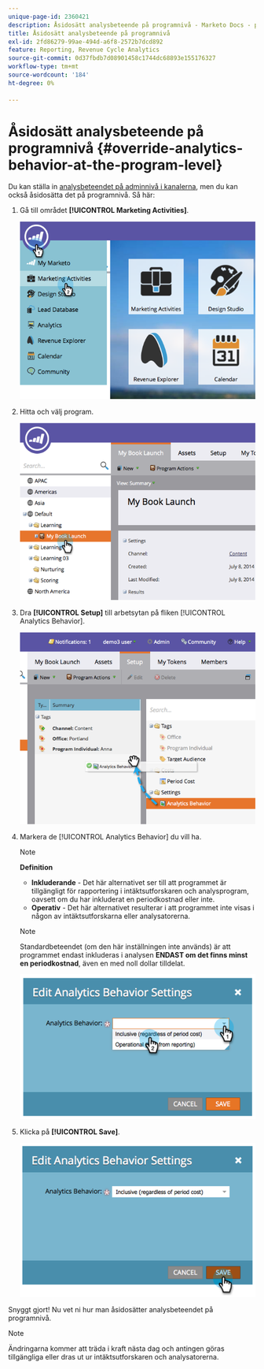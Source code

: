 ```yaml
---
unique-page-id: 2360421
description: Åsidosätt analysbeteende på programnivå - Marketo Docs - produktdokumentation
title: Åsidosätt analysbeteende på programnivå
exl-id: 2fd86279-99ae-494d-a6f8-2572b7dcd892
feature: Reporting, Revenue Cycle Analytics
source-git-commit: 0d37fbdb7d08901458c1744dc68893e155176327
workflow-type: tm+mt
source-wordcount: '184'
ht-degree: 0%

---
```


# Åsidosätt analysbeteende på programnivå {#override-analytics-behavior-at-the-program-level}

Du kan ställa in [analysbeteendet på adminnivå i kanalerna](/help/marketo/product-docs/reporting/revenue-cycle-analytics/program-analytics/make-a-program-without-a-period-cost-available-in-revenue-explorer-and-analyzers.md), men du kan också åsidosätta det på programnivå. Så här:

1. Gå till området **[!UICONTROL Marketing Activities]**.

   ![](assets/image2014-9-24-11-3a40-3a46.png)

1. Hitta och välj program.

   ![](assets/image2014-9-24-11-3a40-3a57.png)

1. Dra **[!UICONTROL Setup]** till arbetsytan på fliken [!UICONTROL Analytics Behavior].

   ![](assets/image2014-9-24-11-3a41-3a2.png)

1. Markera de [!UICONTROL Analytics Behavior] du vill ha.

   >[!NOTE]
   >
   >**Definition**
   >
   >* **Inkluderande** - Det här alternativet ser till att programmet är tillgängligt för rapportering i intäktsutforskaren och analysprogram, oavsett om du har inkluderat en periodkostnad eller inte.
   >* **Operativ** - Det här alternativet resulterar i att programmet inte visas i någon av intäktsutforskarna eller analysatorerna.

   >[!NOTE]
   >
   >Standardbeteendet (om den här inställningen inte används) är att programmet endast inkluderas i analysen **ENDAST om det finns minst en periodkostnad**, även en med noll dollar tilldelat.

   ![](assets/image2014-9-24-11-3a42-3a0.png)

1. Klicka på **[!UICONTROL Save]**.

   ![](assets/image2014-9-24-11-3a42-3a6.png)

Snyggt gjort! Nu vet ni hur man åsidosätter analysbeteendet på programnivå.

>[!NOTE]
>
>Ändringarna kommer att träda i kraft nästa dag och antingen göras tillgängliga eller dras ut ur intäktsutforskaren och analysatorerna.

